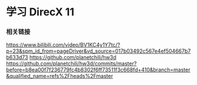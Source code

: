 
# 学习 DirecX 11

### 相关链接

https://www.bilibili.com/video/BV1KC4y1Y7tc/?p=23&spm_id_from=pageDriver&vd_source=017b03492c567e4ef504667b7b633d73
https://github.com/planetchili/hw3d
https://github.com/planetchili/hw3d/commits/master?before=b8ea00f7f236779fc4b8302f6ff73511f3c668fd+410&branch=master&qualified_name=refs%2Fheads%2Fmaster